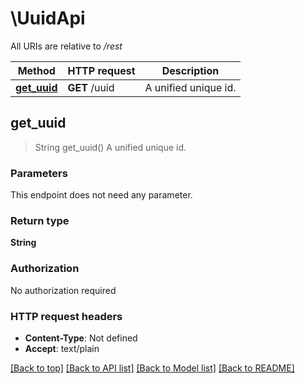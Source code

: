 # \UuidApi

All URIs are relative to */rest*

Method | HTTP request | Description
------------- | ------------- | -------------
[**get_uuid**](UuidApi.md#get_uuid) | **GET** /uuid | A unified unique id.



## get_uuid

> String get_uuid()
A unified unique id.

### Parameters

This endpoint does not need any parameter.

### Return type

**String**

### Authorization

No authorization required

### HTTP request headers

- **Content-Type**: Not defined
- **Accept**: text/plain

[[Back to top]](#) [[Back to API list]](../README.md#documentation-for-api-endpoints) [[Back to Model list]](../README.md#documentation-for-models) [[Back to README]](../README.md)

